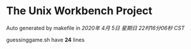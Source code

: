 # The Unix Workbench Project #

Auto generated by makefile in *2020年 4月 5日 星期日 22时16分06秒 CST*

guessinggame.sh have **24** lines
